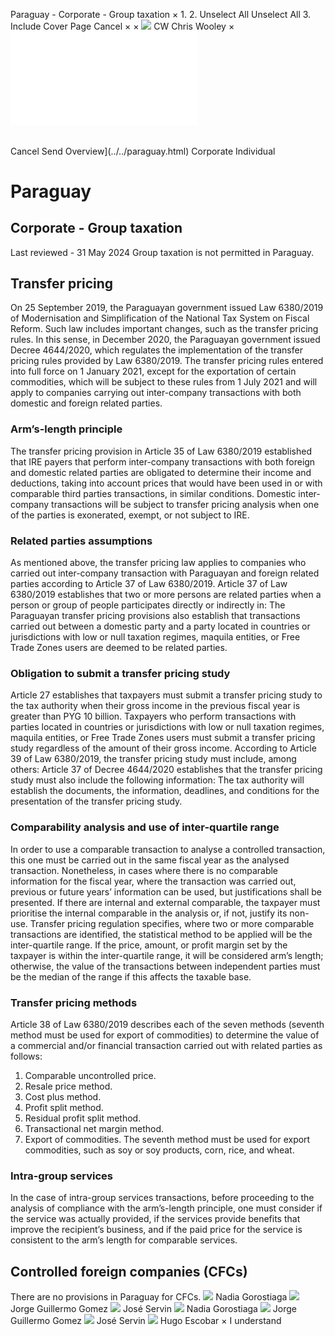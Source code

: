 Paraguay - Corporate - Group taxation
×
1.
2.
Unselect All
Unselect All
3.
Include Cover Page
Cancel
×
×
![](../../-/media/world-wide-tax-summaries/attachments/global---chris-wooley.ashx%3Frev=ac5e5f3223b34096b1afc2a6009c7320&revision=ac5e5f32-23b3-4096-b1af-c2a6009c7320&hash=859B7ADC84DC2CBEC9760E9E6EE7DE6D0A8BFCDF)
CW
Chris Wooley
×
![](group-taxation.html)
######
Cancel
Send
Overview](../../paraguay.html)
Corporate
Individual
# Paraguay
## Corporate - Group taxation
Last reviewed - 31 May 2024
Group taxation is not permitted in Paraguay.
## Transfer pricing
On 25 September 2019, the Paraguayan government issued Law 6380/2019 of Modernisation and Simplification of the National Tax System on Fiscal Reform. Such law includes important changes, such as the transfer pricing rules.
In this sense, in December 2020, the Paraguayan government issued Decree 4644/2020, which regulates the implementation of the transfer pricing rules provided by Law 6380/2019.
The transfer pricing rules entered into full force on 1 January 2021, except for the exportation of certain commodities, which will be subject to these rules from 1 July 2021 and will apply to companies carrying out inter-company transactions with both domestic and foreign related parties.
### Arm’s-length principle
The transfer pricing provision in Article 35 of Law 6380/2019 established that IRE payers that perform inter-company transactions with both foreign and domestic related parties are obligated to determine their income and deductions, taking into account prices that would have been used in or with comparable third parties transactions, in similar conditions.
Domestic inter-company transactions will be subject to transfer pricing analysis when one of the parties is exonerated, exempt, or not subject to IRE.
### Related parties assumptions
As mentioned above, the transfer pricing law applies to companies who carried out inter-company transaction with Paraguayan and foreign related parties according to Article 37 of Law 6380/2019.
Article 37 of Law 6380/2019 establishes that two or more persons are related parties when a person or group of people participates directly or indirectly in:
The Paraguayan transfer pricing provisions also establish that transactions carried out between a domestic party and a party located in countries or jurisdictions with low or null taxation regimes, maquila entities, or Free Trade Zones users are deemed to be related parties.
### Obligation to submit a transfer pricing study
Article 27 establishes that taxpayers must submit a transfer pricing study to the tax authority when their gross income in the previous fiscal year is greater than PYG 10 billion. Taxpayers who perform transactions with parties located in countries or jurisdictions with low or null taxation regimes, maquila entities, or Free Trade Zones users must submit a transfer pricing study regardless of the amount of their gross income.
According to Article 39 of Law 6380/2019, the transfer pricing study must include, among others:
Article 37 of Decree 4644/2020 establishes that the transfer pricing study must also include the following information:
The tax authority will establish the documents, the information, deadlines, and conditions for the presentation of the transfer pricing study.
### Comparability analysis and use of inter-quartile range
In order to use a comparable transaction to analyse a controlled transaction, this one must be carried out in the same fiscal year as the analysed transaction.
Nonetheless, in cases where there is no comparable information for the fiscal year, where the transaction was carried out, previous or future years’ information can be used, but justifications shall be presented.
If there are internal and external comparable, the taxpayer must prioritise the internal comparable in the analysis or, if not, justify its non-use.
Transfer pricing regulation specifies, where two or more comparable transactions are identified, the statistical method to be applied will be the inter-quartile range.
If the price, amount, or profit margin set by the taxpayer is within the inter-quartile range, it will be considered arm’s length; otherwise, the value of the transactions between independent parties must be the median of the range if this affects the taxable base.
### Transfer pricing methods
Article 38 of Law 6380/2019 describes each of the seven methods (seventh method must be used for export of commodities) to determine the value of a commercial and/or financial transaction carried out with related parties as follows:
1. Comparable uncontrolled price.
2. Resale price method.
3. Cost plus method.
4. Profit split method.
5. Residual profit split method.
6. Transactional net margin method.
7. Export of commodities.
The seventh method must be used for export commodities, such as soy or soy products, corn, rice, and wheat.
### Intra-group services
In the case of intra-group services transactions, before proceeding to the analysis of compliance with the arm’s-length principle, one must consider if the service was actually provided, if the services provide benefits that improve the recipient’s business, and if the paid price for the service is consistent to the arm’s length for comparable services.
## Controlled foreign companies (CFCs)
There are no provisions in Paraguay for CFCs.
![](../../-/media/world-wide-tax-summaries/attachments/paraguay---nadia-gorostiaga.ashx%3Frev=240b049ad16c463fadfe9bc042708b5a&revision=240b049a-d16c-463f-adfe-9bc042708b5a&hash=E233E82335577CDC9E3B619103A6899FD03BDFC3)
Nadia Gorostiaga
![](../../-/media/world-wide-tax-summaries/paraguayjorge-guillermo-gomezparaguay--jorge-gomezjpg20240627094612455.ashx%3Frev=ebd586e19f20410091ab7f342fd050e6&revision=ebd586e1-9f20-4100-91ab-7f342fd050e6&hash=F2F09E7ADEBB087715B2FE06AA0FBD443F754AAF)
Jorge Guillermo Gomez
![](../../-/media/world-wide-tax-summaries/paraguayjose-servinparaguay--jose-servinjpg20240416103127074.ashx%3Frev=ab7f11adcdb94373baa6d5340dcb9b75&revision=ab7f11ad-cdb9-4373-baa6-d5340dcb9b75&hash=43B868A45F7FEF42AD070FBD5AD5028BB82448A0)
José Servin
![](../../-/media/world-wide-tax-summaries/attachments/paraguay---nadia-gorostiaga.ashx%3Frev=240b049ad16c463fadfe9bc042708b5a&revision=240b049a-d16c-463f-adfe-9bc042708b5a&hash=E233E82335577CDC9E3B619103A6899FD03BDFC3)
Nadia Gorostiaga
![](../../-/media/world-wide-tax-summaries/paraguayjorge-guillermo-gomezparaguay--jorge-gomezjpg20240627094612455.ashx%3Frev=ebd586e19f20410091ab7f342fd050e6&revision=ebd586e1-9f20-4100-91ab-7f342fd050e6&hash=F2F09E7ADEBB087715B2FE06AA0FBD443F754AAF)
Jorge Guillermo Gomez
![](../../-/media/world-wide-tax-summaries/paraguayjose-servinparaguay--jose-servinjpg20240416103127074.ashx%3Frev=ab7f11adcdb94373baa6d5340dcb9b75&revision=ab7f11ad-cdb9-4373-baa6-d5340dcb9b75&hash=43B868A45F7FEF42AD070FBD5AD5028BB82448A0)
José Servin
![](../../-/media/world-wide-tax-summaries/paraguayhugo-escobarparaguay--hugo-escobarjpg20240416103322204.ashx%3Frev=252b3445a2c144bdb516d5957723643c&revision=252b3445-a2c1-44bd-b516-d5957723643c&hash=D654B901712AAB58BE2854060E05DC7950223FB4)
Hugo Escobar
×
I understand